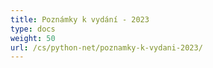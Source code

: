 ```yaml
---
title: Poznámky k vydání - 2023
type: docs
weight: 50
url: /cs/python-net/poznamky-k-vydani-2023/
---
```

